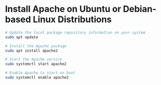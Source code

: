 # Install Apache on Ubuntu or Debian-based Linux Distributions

```Bash
# Update the local package repository information on your system
sudo apt update

# Install the Apache package
sudo apt install apache2

# Start the Apache service
sudo systemctl start apache2

# Enable Apache to start on boot
sudo systemctl enable apache2
```
